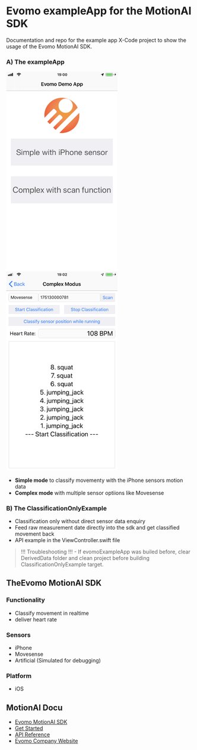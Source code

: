 # Evomo exampleApp for the MotionAI SDK
Documentation and repo for the example app X-Code project to show the usage of the Evomo MotionAI SDK.

### A) The exampleApp
<p float="left">
<img src="/Documentation/Media/StartScreen.PNG" alt="drawing" width="300"/> 
<img src="/Documentation/Media/ComplexMode.PNG" alt="drawing" width="300"/>
</p>

- **Simple mode** to classify movementy with the iPhone sensors motion data
- **Complex mode** with multiple sensor optiions like Movesense

### B) The ClassificationOnlyExample
- Classification only without direct sensor data enquiry
- Feed raw measurement date directly into the sdk and get classified movement back
- API example in the ViewController.swift file

>!!! Troubleshooting !!! - If evomoExampleApp was builed before, clear DerivedData folder and clean project before building ClassificationOnlyExample target.

## TheEvomo MotionAI SDK
### Functionality
- Classify movement in realtime
- deliver heart rate
### Sensors
- iPhone
- Movesense
- Artificial (Simulated for debugging)
### Platform
- iOS

## MotionAI Docu

- [Evomo MotionAI SDK](https://evomo.github.io/motionAI-docu/)
- [Get Started](https://evomo.github.io/motionAI-docu/docs/getStarted)
- [API Reference](https://evomo.github.io/motionAI-docu/docs/documentation)
- [Evomo Company Website](https://www.evomo.de)
